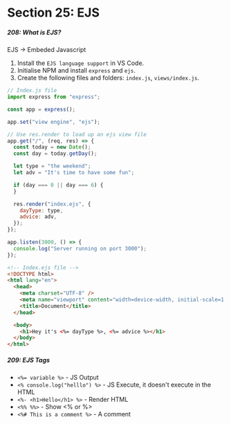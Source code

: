 <h1>Section 25: EJS</h1>

<h5>208: What is EJS?</h5>

EJS -> Embeded Javascript

1. Install the `EJS language support` in VS Code.
2. Initialise NPM and install `express` and `ejs`.
3. Create the following files and folders: `index.js`, `views/index.js`.

```js
// Index.js file
import express from "express";

const app = express();

app.set("view engine", "ejs");

// Use res.render to load up an ejs view file
app.get("/", (req, res) => {
  const today = new Date();
  const day = today.getDay();

  let type = "the weekend";
  let adv = "It's time to have some fun";

  if (day === 0 || day === 6) {
  }

  res.render("index.ejs", {
    dayType: type,
    advice: adv,
  });
});

app.listen(3000, () => {
  console.log("Server running on port 3000");
});
```

```html
<!-- Index.ejs file -->
<!DOCTYPE html>
<html lang="en">
  <head>
    <meta charset="UTF-8" />
    <meta name="viewport" content="width=device-width, initial-scale=1.0" />
    <title>Document</title>
  </head>

  <body>
    <h1>Hey it's <%= dayType %>, <%= advice %></h1>
  </body>
</html>
```

<h5>209: EJS Tags</h5>

- `<%= variable %>` - JS Output
- `<% console.log("helllo") %>` - JS Execute, it doesn't execute in the HTML
- `<%- <h1>Hello</h1> %>` - Render HTML
- `<%% %%>` - Show <% or %>
- `<%# This is a comment %>` - A comment
